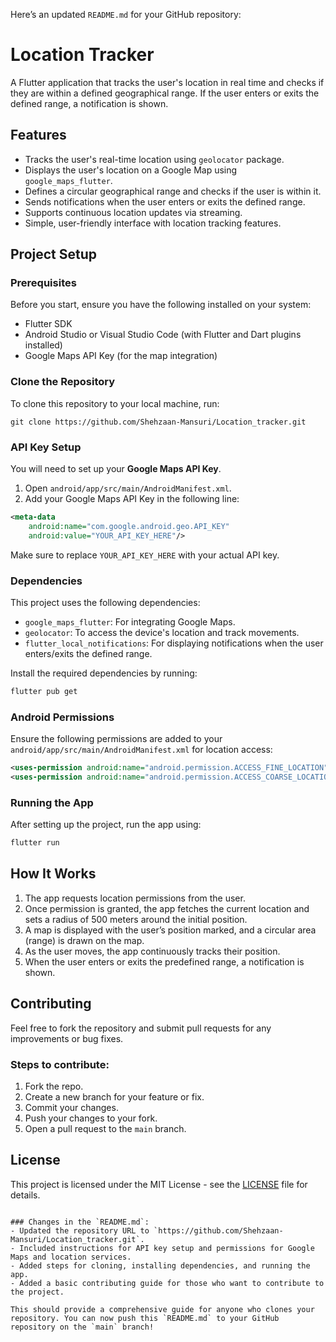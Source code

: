 Here’s an updated `README.md` for your GitHub repository:


# Location Tracker

A Flutter application that tracks the user's location in real time and checks if they are within a defined geographical range. If the user enters or exits the defined range, a notification is shown.

## Features

- Tracks the user's real-time location using `geolocator` package.
- Displays the user's location on a Google Map using `google_maps_flutter`.
- Defines a circular geographical range and checks if the user is within it.
- Sends notifications when the user enters or exits the defined range.
- Supports continuous location updates via streaming.
- Simple, user-friendly interface with location tracking features.

## Project Setup

### Prerequisites

Before you start, ensure you have the following installed on your system:

- Flutter SDK
- Android Studio or Visual Studio Code (with Flutter and Dart plugins installed)
- Google Maps API Key (for the map integration)

### Clone the Repository

To clone this repository to your local machine, run:
```
git clone https://github.com/Shehzaan-Mansuri/Location_tracker.git
```

### API Key Setup

You will need to set up your **Google Maps API Key**. 

1. Open `android/app/src/main/AndroidManifest.xml`.
2. Add your Google Maps API Key in the following line:

```xml
<meta-data
    android:name="com.google.android.geo.API_KEY"
    android:value="YOUR_API_KEY_HERE"/>
```

Make sure to replace `YOUR_API_KEY_HERE` with your actual API key.

### Dependencies

This project uses the following dependencies:

- `google_maps_flutter`: For integrating Google Maps.
- `geolocator`: To access the device's location and track movements.
- `flutter_local_notifications`: For displaying notifications when the user enters/exits the defined range.

Install the required dependencies by running:

```bash
flutter pub get
```

### Android Permissions

Ensure the following permissions are added to your `android/app/src/main/AndroidManifest.xml` for location access:

```xml
<uses-permission android:name="android.permission.ACCESS_FINE_LOCATION"/>
<uses-permission android:name="android.permission.ACCESS_COARSE_LOCATION"/>
```

### Running the App

After setting up the project, run the app using:

```bash
flutter run
```

## How It Works

1. The app requests location permissions from the user.
2. Once permission is granted, the app fetches the current location and sets a radius of 500 meters around the initial position.
3. A map is displayed with the user’s position marked, and a circular area (range) is drawn on the map.
4. As the user moves, the app continuously tracks their position.
5. When the user enters or exits the predefined range, a notification is shown.

## Contributing

Feel free to fork the repository and submit pull requests for any improvements or bug fixes. 

### Steps to contribute:

1. Fork the repo.
2. Create a new branch for your feature or fix.
3. Commit your changes.
4. Push your changes to your fork.
5. Open a pull request to the `main` branch.

## License

This project is licensed under the MIT License - see the [LICENSE](LICENSE) file for details.
```

### Changes in the `README.md`:
- Updated the repository URL to `https://github.com/Shehzaan-Mansuri/Location_tracker.git`.
- Included instructions for API key setup and permissions for Google Maps and location services.
- Added steps for cloning, installing dependencies, and running the app.
- Added a basic contributing guide for those who want to contribute to the project.

This should provide a comprehensive guide for anyone who clones your repository. You can now push this `README.md` to your GitHub repository on the `main` branch!